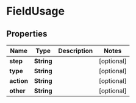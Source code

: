 

# FieldUsage


## Properties

| Name | Type | Description | Notes |
|------------ | ------------- | ------------- | -------------|
|**step** | **String** |  |  [optional] |
|**type** | **String** |  |  [optional] |
|**action** | **String** |  |  [optional] |
|**other** | **String** |  |  [optional] |



